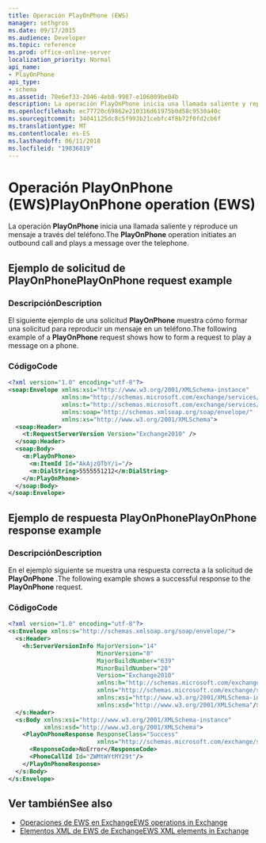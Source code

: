 ```yaml
---
title: Operación PlayOnPhone (EWS)
manager: sethgros
ms.date: 09/17/2015
ms.audience: Developer
ms.topic: reference
ms.prod: office-online-server
localization_priority: Normal
api_name:
- PlayOnPhone
api_type:
- schema
ms.assetid: 70e6ef33-2046-4eb8-9987-e106009be04b
description: La operación PlayOnPhone inicia una llamada saliente y reproduce un mensaje a través del teléfono.
ms.openlocfilehash: ec77720c69862e210316d61975b0d58c9530a40c
ms.sourcegitcommit: 34041125dc8c5f993b21cebfc4f8b72f0fd2cb6f
ms.translationtype: MT
ms.contentlocale: es-ES
ms.lasthandoff: 06/11/2018
ms.locfileid: "19836819"
---
```

# <a name="playonphone-operation-ews"></a><span data-ttu-id="2bcb9-103">Operación PlayOnPhone (EWS)</span><span class="sxs-lookup"><span data-stu-id="2bcb9-103">PlayOnPhone operation (EWS)</span></span>

<span data-ttu-id="2bcb9-104">La operación **PlayOnPhone** inicia una llamada saliente y reproduce un mensaje a través del teléfono.</span><span class="sxs-lookup"><span data-stu-id="2bcb9-104">The **PlayOnPhone** operation initiates an outbound call and plays a message over the telephone.</span></span> 
  
## <a name="playonphone-request-example"></a><span data-ttu-id="2bcb9-105">Ejemplo de solicitud de PlayOnPhone</span><span class="sxs-lookup"><span data-stu-id="2bcb9-105">PlayOnPhone request example</span></span>

### <a name="description"></a><span data-ttu-id="2bcb9-106">Descripción</span><span class="sxs-lookup"><span data-stu-id="2bcb9-106">Description</span></span>

<span data-ttu-id="2bcb9-107">El siguiente ejemplo de una solicitud **PlayOnPhone** muestra cómo formar una solicitud para reproducir un mensaje en un teléfono.</span><span class="sxs-lookup"><span data-stu-id="2bcb9-107">The following example of a **PlayOnPhone** request shows how to form a request to play a message on a phone.</span></span> 
  
### <a name="code"></a><span data-ttu-id="2bcb9-108">Código</span><span class="sxs-lookup"><span data-stu-id="2bcb9-108">Code</span></span>

```XML
<?xml version="1.0" encoding="utf-8"?>
<soap:Envelope xmlns:xsi="http://www.w3.org/2001/XMLSchema-instance"
               xmlns:m="http://schemas.microsoft.com/exchange/services/2006/messages"
               xmlns:t="http://schemas.microsoft.com/exchange/services/2006/types"
               xmlns:soap="http://schemas.xmlsoap.org/soap/envelope/"
               xmlns:xs="http://www.w3.org/2001/XMLSchema">
  <soap:Header>
    <t:RequestServerVersion Version="Exchange2010" />
  </soap:Header>
  <soap:Body>
    <m:PlayOnPhone>
      <m:ItemId Id="AkAjzQTbY/i="/>
      <m:DialString>5555551212</m:DialString>
    </m:PlayOnPhone>
  </soap:Body>
</soap:Envelope>
```

## <a name="playonphone-response-example"></a><span data-ttu-id="2bcb9-109">Ejemplo de respuesta PlayOnPhone</span><span class="sxs-lookup"><span data-stu-id="2bcb9-109">PlayOnPhone response example</span></span>

### <a name="description"></a><span data-ttu-id="2bcb9-110">Descripción</span><span class="sxs-lookup"><span data-stu-id="2bcb9-110">Description</span></span>

<span data-ttu-id="2bcb9-111">En el ejemplo siguiente se muestra una respuesta correcta a la solicitud de **PlayOnPhone** .</span><span class="sxs-lookup"><span data-stu-id="2bcb9-111">The following example shows a successful response to the **PlayOnPhone** request.</span></span> 
  
### <a name="code"></a><span data-ttu-id="2bcb9-112">Código</span><span class="sxs-lookup"><span data-stu-id="2bcb9-112">Code</span></span>

```XML
<?xml version="1.0" encoding="utf-8"?>
<s:Envelope xmlns:s="http://schemas.xmlsoap.org/soap/envelope/">
  <s:Header>
    <h:ServerVersionInfo MajorVersion="14" 
                         MinorVersion="0" 
                         MajorBuildNumber="639" 
                         MinorBuildNumber="20" 
                         Version="Exchange2010" 
                         xmlns:h="http://schemas.microsoft.com/exchange/services/2006/types" 
                         xmlns="http://schemas.microsoft.com/exchange/services/2006/types" 
                         xmlns:xsi="http://www.w3.org/2001/XMLSchema-instance" 
                         xmlns:xsd="http://www.w3.org/2001/XMLSchema"/>
  </s:Header>
  <s:Body xmlns:xsi="http://www.w3.org/2001/XMLSchema-instance" 
          xmlns:xsd="http://www.w3.org/2001/XMLSchema">
    <PlayOnPhoneResponse ResponseClass="Success" 
                         xmlns="http://schemas.microsoft.com/exchange/services/2006/messages">
      <ResponseCode>NoError</ResponseCode>
      <PhoneCallId Id="ZWMtWYtMY29t"/>
    </PlayOnPhoneResponse>
  </s:Body>
</s:Envelope>
```

## <a name="see-also"></a><span data-ttu-id="2bcb9-113">Ver también</span><span class="sxs-lookup"><span data-stu-id="2bcb9-113">See also</span></span>

- [<span data-ttu-id="2bcb9-114">Operaciones de EWS en Exchange</span><span class="sxs-lookup"><span data-stu-id="2bcb9-114">EWS operations in Exchange</span></span>](ews-operations-in-exchange.md)
- [<span data-ttu-id="2bcb9-115">Elementos XML de EWS de Exchange</span><span class="sxs-lookup"><span data-stu-id="2bcb9-115">EWS XML elements in Exchange</span></span>](ews-xml-elements-in-exchange.md)

